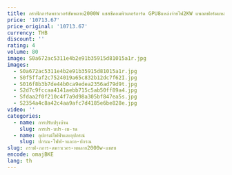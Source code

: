```yaml
---
title: กราฟิกการ์ดพาวเวอร์ซัพพลาย2000W แชสซีคอมพิวเตอร์การ์ด GPU8แหล่งจ่ายไฟ2KW แพลตฟอร์มแหล่งจ่ายไฟหลายช่องทาง
price: '10713.67'
price_original: '10713.67'
currency: THB
discount: ''
rating: 4
volume: 80
image: S0a672ac5311e4b2e91b35915d81015a1r.jpg
images:
  - S0a672ac5311e4b2e91b35915d81015a1r.jpg
  - S0f5ffaf2c7524019a65c832b12dc7f62I.jpg
  - S016f8b3b7de44b0ca9edea2356ad79d9t.jpg
  - S2d7c9fccaa4141aebb715c5ab50ff89a4.jpg
  - Sfdaa2f0f210c4f7a9d98a305bf847ea5s.jpg
  - S2354a4c8a42c4aa9afc7d4185e6be828e.jpg
video: ''
categories:
  - name: การปรับปรุงบ้าน
    slug: การปร-บปร-งบ-าน
  - name: อุปกรณ์ไฟฟ้าและอุปกรณ์
    slug: ปกรณ-ไฟฟ-าและอ-ปกรณ
slug: กราฟ-กการ-ดพาวเวอร-พพลาย2000w-แชสซ
encode: omajBKE
lang: th
---
```

  